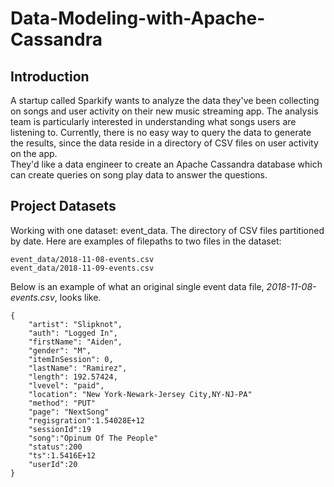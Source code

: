 # Data-Modeling-with-Apache-Cassandra
## Introduction
A startup called Sparkify wants to analyze the data they've been collecting on songs and user activity on their new music streaming app. The analysis team is particularly interested in understanding what songs users are listening to. Currently, there is no easy way to query the data to generate the results, since the data reside in a directory of CSV files on user activity on the app.<br>
They'd like a data engineer to create an Apache Cassandra database which can create queries on song play data to answer the questions. 
## Project Datasets
Working with one dataset: event_data. The directory of CSV files partitioned by date. Here are examples of filepaths to two files in the dataset:
```
event_data/2018-11-08-events.csv
event_data/2018-11-09-events.csv
```
Below is an example of what an original single event data file, *2018-11-08-events.csv*, looks like.
```
{
    "artist": "Slipknot", 
    "auth": "Logged In", 
    "firstName": "Aiden", 
    "gender": "M", 
    "itemInSession": 0, 
    "lastName": "Ramirez", 
    "length": 192.57424, 
    "lvevel": "paid", 
    "location": "New York-Newark-Jersey City,NY-NJ-PA"
    "method": "PUT"    
    "page": "NextSong"
    "regisgration":1.54028E+12
    "sessionId":19
    "song":"Opinum Of The People"
    "status":200
    "ts":1.5416E+12
    "userId":20    
}
```
